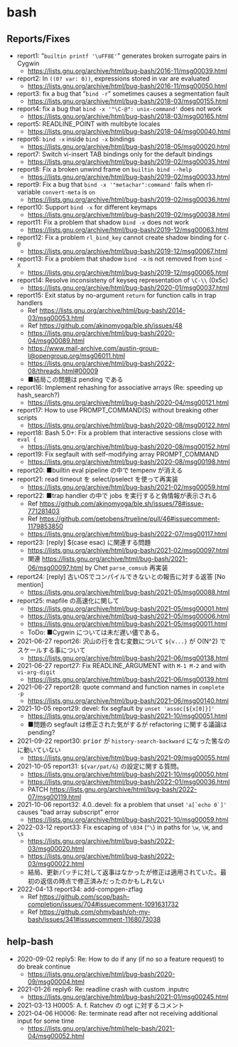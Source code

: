 # bash

## Reports/Fixes

- report1: "`builtin printf '\uFF8E'`" generates broken surrogate pairs in Cygwin
  - https://lists.gnu.org/archive/html/bug-bash/2016-11/msg00039.html
- report2: In `((0? var: 0))`, expressions stored in var are evaluated
  - https://lists.gnu.org/archive/html/bug-bash/2016-11/msg00050.html
- report3: fix a bug that "`bind -r`" sometimes causes a segmentation fault
  - https://lists.gnu.org/archive/html/bug-bash/2018-03/msg00155.html
- report4: fix a bug that `bind -x '"\C-@": unix-command'` does not work
  - https://lists.gnu.org/archive/html/bug-bash/2018-03/msg00165.html
- report5: READLINE_POINT with multibyte locales
  - https://lists.gnu.org/archive/html/bug-bash/2018-04/msg00040.html
- report6: `bind -x` inside `bind -x` bindings
  - https://lists.gnu.org/archive/html/bug-bash/2018-05/msg00020.html
- report7: Switch vi-insert TAB bindings only for the default bindings
  - https://lists.gnu.org/archive/html/bug-bash/2019-02/msg00035.html
- report8: Fix a broken unwind frame on `builtin bind --help`
  - https://lists.gnu.org/archive/html/bug-bash/2019-02/msg00033.html
- report9: Fix a bug that `bind -x '"metachar":command'` fails when rl-variable `convert-meta` is `on`
  - https://lists.gnu.org/archive/html/bug-bash/2019-02/msg00036.html
- report10: Support `bind -x` for different keymaps
  - https://lists.gnu.org/archive/html/bug-bash/2019-02/msg00038.html
- report11: Fix a problem that shadow `bind -x` does not work
  - https://lists.gnu.org/archive/html/bug-bash/2019-12/msg00063.html
- report12: Fix a problem `rl_bind_key` cannot create shadow binding for `C-@`
  - https://lists.gnu.org/archive/html/bug-bash/2019-12/msg00067.html
- report13: Fix a problem that shadow `bind -x` is not removed from `bind -X`
  - https://lists.gnu.org/archive/html/bug-bash/2019-12/msg00065.html
- report14: Resolve inconsisteny of keyseq representation of `\C-\\` (0x5c)
  - https://lists.gnu.org/archive/html/bug-bash/2020-01/msg00037.html
- report15: Exit status by no-argument `return` for function calls in trap handlers
  - Ref https://lists.gnu.org/archive/html/bug-bash/2014-03/msg00053.html
  - Ref https://github.com/akinomyoga/ble.sh/issues/48
  - https://lists.gnu.org/archive/html/bug-bash/2020-04/msg00089.html
  - https://www.mail-archive.com/austin-group-l@opengroup.org/msg06011.html
  - https://lists.gnu.org/archive/html/bug-bash/2022-08/threads.html#00009
  - ■結局この問題は pending である
- report16: Implement rehashing for associative arrays (Re: speeding up hash_search?)
  - https://lists.gnu.org/archive/html/bug-bash/2020-04/msg00121.html
- report17: How to use PROMPT_COMMAND(S) without breaking other scripts
  - https://lists.gnu.org/archive/html/bug-bash/2020-08/msg00122.html
- report18: Bash 5.0+: Fix a problem that interactive sessions close with `eval {`
  - https://lists.gnu.org/archive/html/bug-bash/2020-08/msg00152.html
- report19: Fix segfault with self-modifying array PROMPT_COMMAND
  - https://lists.gnu.org/archive/html/bug-bash/2020-08/msg00198.html
- report20: ■builtin eval pipeline の中で tempenv が消える
- report21: read timeout を select/pselect を使って再実装
  - https://lists.gnu.org/archive/html/bug-bash/2021-02/msg00059.html
- report22: ■trap handler の中で jobs を実行すると偽情報が表示される
  - Ref https://github.com/akinomyoga/ble.sh/issues/78#issue-771281403
  - Ref https://github.com/petobens/trueline/pull/46#issuecomment-1179853850
  - https://lists.gnu.org/archive/html/bug-bash/2022-07/msg00117.html
- report23: [reply] $(case esac) に関連する問題
  - https://lists.gnu.org/archive/html/bug-bash/2021-02/msg00097.html
  - 関連 https://lists.gnu.org/archive/html/bug-bash/2021-06/msg00097.html by Chet `parse_comsub` 再実装
- report24: [reply] 古いOSでコンパイルできないとの報告に対する返答 [No mention]
  - https://lists.gnu.org/archive/html/bug-bash/2021-05/msg00088.html
- report25: mapfile の高速化に関して
  - https://lists.gnu.org/archive/html/bug-bash/2021-05/msg00001.html
  - https://lists.gnu.org/archive/html/bug-bash/2021-05/msg00006.html
  - https://lists.gnu.org/archive/html/bug-bash/2021-05/msg00011.html
  - ToDo: ■Cygwin については未だ遅い儘である。
- 2021-06-27 report26: 沢山の行を含む変数について `${v...}` が O(N^2) でスケールする事について
  - https://lists.gnu.org/archive/html/bug-bash/2021-06/msg00138.html
- 2021-06-27 report27: Fix READLINE_ARGUMENT with `M-1 M-2` and with `vi-arg-digit`
  - https://lists.gnu.org/archive/html/bug-bash/2021-06/msg00139.html
- 2021-06-27 report28: quote command and function names in `complete -p`
  - https://lists.gnu.org/archive/html/bug-bash/2021-06/msg00140.html
- 2021-10-05 report29: devel: fix segfault by `unset 'assoc[${x[0]}]'`
  - https://lists.gnu.org/archive/html/bug-bash/2021-10/msg00051.html
  - ■問題の segfault は修正された気がするが refactoring に関する議論は pending?
- 2021-09-22 report30: <kbd>prior</kbd> が `history-search-backward` になった筈なのに動いていない
  - https://lists.gnu.org/archive/html/bug-bash/2021-09/msg00055.html
- 2021-10-05 report31: `${var/pat/&}` の設定に関する質問。
  - https://lists.gnu.org/archive/html/bug-bash/2021-10/msg00050.html
  - https://lists.gnu.org/archive/html/bug-bash/2022-01/msg00036.html
  - PATCH https://lists.gnu.org/archive/html/bug-bash/2022-07/msg00119.html
- 2021-10-06 report32: 4.0..devel: fix a problem that unset ``'a[`echo 0`]'`` causes "bad array subscript" error
  - https://lists.gnu.org/archive/html/bug-bash/2021-10/msg00059.html
- 2022-03-12 report33: Fix escaping of `\034` (`^\`) in paths for `\w`, `\W`, and `\s`
  - https://lists.gnu.org/archive/html/bug-bash/2022-03/msg00020.html
  - https://lists.gnu.org/archive/html/bug-bash/2022-03/msg00022.html
  - 結局、更新パッチに対して返事はなかったが修正は適用されていた。最初の返信の時点で修正済みだったのかもしれない
- 2022-04-13 report34: add-compgen-zflag
  - Ref https://github.com/scop/bash-completion/issues/704#issuecomment-1091631732
  - Ref https://github.com/ohmybash/oh-my-bash/issues/341#issuecomment-1168073038

## help-bash

- 2020-09-02 reply5: Re: How to do if any (if no so a feature request) to do break continue
  - https://lists.gnu.org/archive/html/bug-bash/2020-09/msg00004.html
- 2021-01-26 reply6: Re: readline crash with custom .inputrc
  - https://lists.gnu.org/archive/html/bug-bash/2021-01/msg00245.html
- 2021-03-13 H0005: A. f. Ratchev の ogt に対するコメント
- 2021-04-06 H0006: Re: terminate read after not receiving additional input for some time
  - https://lists.gnu.org/archive/html/help-bash/2021-04/msg00052.html
